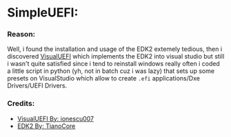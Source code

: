 # SimpleUEFI:

### Reason:
Well, i found the installation and usage of the EDK2 extemely tedious,
then i discovered [VisualUEFI](https://github.com/ionescu007/VisualUefi)
which implements the EDK2 into visual studio but still i wasn't quite satisfied
since i tend to reinstall windows really often i coded a little script in python
(yh, not in batch cuz i was lazy) that sets up some presets on VisualStudio which 
allow to create `.efi` applications/Dxe Drivers/UEFI Drivers.

### Credits:
- [VisualUEFI By: ionescu007](https://github.com/ionescu007/VisualUefi)
- [EDK2 By: TianoCore](https://github.com/tianocore/edk2)
